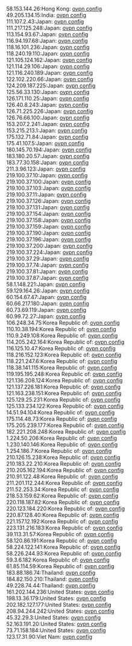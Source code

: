 58.153.144.26:Hong Kong: [ovpn config](vpn/58_153_144_26.ovpn)  
49.205.134.15:India: [ovpn config](vpn/49_205_134_15.ovpn)  
111.107.2.43:Japan: [ovpn config](vpn/111_107_2_43.ovpn)  
111.217.125.248:Japan: [ovpn config](vpn/111_217_125_248.ovpn)  
113.154.93.67:Japan: [ovpn config](vpn/113_154_93_67.ovpn)  
116.94.197.68:Japan: [ovpn config](vpn/116_94_197_68.ovpn)  
118.16.101.236:Japan: [ovpn config](vpn/118_16_101_236.ovpn)  
118.240.19.110:Japan: [ovpn config](vpn/118_240_19_110.ovpn)  
121.105.124.162:Japan: [ovpn config](vpn/121_105_124_162.ovpn)  
121.114.29.106:Japan: [ovpn config](vpn/121_114_29_106.ovpn)  
121.116.240.189:Japan: [ovpn config](vpn/121_116_240_189.ovpn)  
122.102.220.66:Japan: [ovpn config](vpn/122_102_220_66.ovpn)  
124.209.187.225:Japan: [ovpn config](vpn/124_209_187_225.ovpn)  
125.56.33.130:Japan: [ovpn config](vpn/125_56_33_130.ovpn)  
126.171.110.25:Japan: [ovpn config](vpn/126_171_110_25.ovpn)  
126.40.8.243:Japan: [ovpn config](vpn/126_40_8_243.ovpn)  
126.71.225.226:Japan: [ovpn config](vpn/126_71_225_226.ovpn)  
126.76.66.100:Japan: [ovpn config](vpn/126_76_66_100.ovpn)  
153.207.2.241:Japan: [ovpn config](vpn/153_207_2_241.ovpn)  
153.215.213.1:Japan: [ovpn config](vpn/153_215_213_1.ovpn)  
175.132.71.84:Japan: [ovpn config](vpn/175_132_71_84.ovpn)  
175.41.107.5:Japan: [ovpn config](vpn/175_41_107_5.ovpn)  
180.145.70.194:Japan: [ovpn config](vpn/180_145_70_194.ovpn)  
183.180.20.57:Japan: [ovpn config](vpn/183_180_20_57.ovpn)  
183.77.30.158:Japan: [ovpn config](vpn/183_77_30_158.ovpn)  
211.3.96.123:Japan: [ovpn config](vpn/211_3_96_123.ovpn)  
219.100.37.10:Japan: [ovpn config](vpn/219_100_37_10.ovpn)  
219.100.37.100:Japan: [ovpn config](vpn/219_100_37_100.ovpn)  
219.100.37.103:Japan: [ovpn config](vpn/219_100_37_103.ovpn)  
219.100.37.11:Japan: [ovpn config](vpn/219_100_37_11.ovpn)  
219.100.37.126:Japan: [ovpn config](vpn/219_100_37_126.ovpn)  
219.100.37.131:Japan: [ovpn config](vpn/219_100_37_131.ovpn)  
219.100.37.154:Japan: [ovpn config](vpn/219_100_37_154.ovpn)  
219.100.37.158:Japan: [ovpn config](vpn/219_100_37_158.ovpn)  
219.100.37.159:Japan: [ovpn config](vpn/219_100_37_159.ovpn)  
219.100.37.190:Japan: [ovpn config](vpn/219_100_37_190.ovpn)  
219.100.37.196:Japan: [ovpn config](vpn/219_100_37_196.ovpn)  
219.100.37.200:Japan: [ovpn config](vpn/219_100_37_200.ovpn)  
219.100.37.224:Japan: [ovpn config](vpn/219_100_37_224.ovpn)  
219.100.37.29:Japan: [ovpn config](vpn/219_100_37_29.ovpn)  
219.100.37.74:Japan: [ovpn config](vpn/219_100_37_74.ovpn)  
219.100.37.81:Japan: [ovpn config](vpn/219_100_37_81.ovpn)  
219.100.37.87:Japan: [ovpn config](vpn/219_100_37_87.ovpn)  
58.1.148.221:Japan: [ovpn config](vpn/58_1_148_221.ovpn)  
59.129.164.26:Japan: [ovpn config](vpn/59_129_164_26.ovpn)  
60.154.67.47:Japan: [ovpn config](vpn/60_154_67_47.ovpn)  
60.66.217.180:Japan: [ovpn config](vpn/60_66_217_180.ovpn)  
60.73.69.119:Japan: [ovpn config](vpn/60_73_69_119.ovpn)  
60.99.72.27:Japan: [ovpn config](vpn/60_99_72_27.ovpn)  
106.248.34.75:Korea Republic of: [ovpn config](vpn/106_248_34_75.ovpn)  
110.10.38.194:Korea Republic of: [ovpn config](vpn/110_10_38_194.ovpn)  
110.9.249.108:Korea Republic of: [ovpn config](vpn/110_9_249_108.ovpn)  
114.205.242.164:Korea Republic of: [ovpn config](vpn/114_205_242_164.ovpn)  
116.125.10.47:Korea Republic of: [ovpn config](vpn/116_125_10_47.ovpn)  
118.216.152.123:Korea Republic of: [ovpn config](vpn/118_216_152_123.ovpn)  
118.221.247.6:Korea Republic of: [ovpn config](vpn/118_221_247_6.ovpn)  
118.38.141.115:Korea Republic of: [ovpn config](vpn/118_38_141_115.ovpn)  
119.195.195.248:Korea Republic of: [ovpn config](vpn/119_195_195_248.ovpn)  
121.136.208.124:Korea Republic of: [ovpn config](vpn/121_136_208_124.ovpn)  
121.137.226.181:Korea Republic of: [ovpn config](vpn/121_137_226_181.ovpn)  
121.163.238.151:Korea Republic of: [ovpn config](vpn/121_163_238_151.ovpn)  
125.129.25.231:Korea Republic of: [ovpn config](vpn/125_129_25_231.ovpn)  
125.133.234.122:Korea Republic of: [ovpn config](vpn/125_133_234_122.ovpn)  
14.51.94.104:Korea Republic of: [ovpn config](vpn/14_51_94_104.ovpn)  
175.114.48.73:Korea Republic of: [ovpn config](vpn/175_114_48_73.ovpn)  
175.205.239.177:Korea Republic of: [ovpn config](vpn/175_205_239_177.ovpn)  
182.221.208.248:Korea Republic of: [ovpn config](vpn/182_221_208_248.ovpn)  
1.224.50.206:Korea Republic of: [ovpn config](vpn/1_224_50_206.ovpn)  
1.230.140.146:Korea Republic of: [ovpn config](vpn/1_230_140_146.ovpn)  
1.254.186.7:Korea Republic of: [ovpn config](vpn/1_254_186_7.ovpn)  
210.126.15.238:Korea Republic of: [ovpn config](vpn/210_126_15_238.ovpn)  
210.183.22.210:Korea Republic of: [ovpn config](vpn/210_183_22_210.ovpn)  
210.205.162.194:Korea Republic of: [ovpn config](vpn/210_205_162_194.ovpn)  
210.91.122.48:Korea Republic of: [ovpn config](vpn/210_91_122_48.ovpn)  
211.201.112.244:Korea Republic of: [ovpn config](vpn/211_201_112_244.ovpn)  
211.52.253.34:Korea Republic of: [ovpn config](vpn/211_52_253_34.ovpn)  
218.53.159.62:Korea Republic of: [ovpn config](vpn/218_53_159_62.ovpn)  
220.118.187.82:Korea Republic of: [ovpn config](vpn/220_118_187_82.ovpn)  
220.123.184.220:Korea Republic of: [ovpn config](vpn/220_123_184_220.ovpn)  
220.87.128.40:Korea Republic of: [ovpn config](vpn/220_87_128_40.ovpn)  
221.157.12.192:Korea Republic of: [ovpn config](vpn/221_157_12_192.ovpn)  
223.131.216.183:Korea Republic of: [ovpn config](vpn/223_131_216_183.ovpn)  
39.113.31.57:Korea Republic of: [ovpn config](vpn/39_113_31_57.ovpn)  
58.120.86.191:Korea Republic of: [ovpn config](vpn/58_120_86_191.ovpn)  
58.224.122.141:Korea Republic of: [ovpn config](vpn/58_224_122_141.ovpn)  
58.226.244.93:Korea Republic of: [ovpn config](vpn/58_226_244_93.ovpn)  
59.3.6.182:Korea Republic of: [ovpn config](vpn/59_3_6_182.ovpn)  
61.85.114.59:Korea Republic of: [ovpn config](vpn/61_85_114_59.ovpn)  
183.88.186.74:Thailand: [ovpn config](vpn/183_88_186_74.ovpn)  
184.82.150.210:Thailand: [ovpn config](vpn/184_82_150_210.ovpn)  
49.228.74.44:Thailand: [ovpn config](vpn/49_228_74_44.ovpn)  
161.202.144.236:United States: [ovpn config](vpn/161_202_144_236.ovpn)  
198.13.36.179:United States: [ovpn config](vpn/198_13_36_179.ovpn)  
202.182.127.177:United States: [ovpn config](vpn/202_182_127_177.ovpn)  
208.94.244.242:United States: [ovpn config](vpn/208_94_244_242.ovpn)  
45.32.29.3:United States: [ovpn config](vpn/45_32_29_3.ovpn)  
52.163.191.20:United States: [ovpn config](vpn/52_163_191_20.ovpn)  
73.71.158.184:United States: [ovpn config](vpn/73_71_158_184.ovpn)  
123.17.31.90:Viet Nam: [ovpn config](vpn/123_17_31_90.ovpn)  
